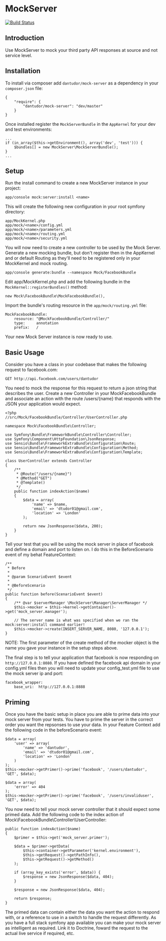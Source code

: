 MockServer
==========
[![Build Status](https://secure.travis-ci.org/dantudor/MockServer.png)](http://travis-ci.org/dantudor/MockServer)

Introduction
---

Use MockServer to mock your third party API responses at source and not service level.

Installation
---

To install via composer add ``dantudor/mock-server`` as a dependency in your ``composer.json`` file:

    {
        "require": {
            "dantudor/mock-server": "dev/master"
        }
    }

Once installed register the ``MockServerBundle`` in the ``AppKernel`` for your dev and test environments:

    ...
    if (in_array($this->getEnvironment(), array('dev', 'test'))) {
        $bundles[] = new MockServer\MockServerBundle();
    }
    ...


Setup
---

Run the install command to create a new MockServer instance in your project:
    
    app/console mock:server:install <name>

This will create the following new configuration in your root symfony directory:

    app/MockKernel.php
    app/mock/<name>/config.yml
    app/mock/<name>/parameters.yml
    app/mock/<name>/routing.yml
    app/mock/<name>/security.yml
    
You will now need to create a new controller to be used by the Mock Server. Generate a new mocking bundle, but don't register then in the AppKernel and or default Routing as they'll need to be registered only in your MockKernel and mock routing.

    app/console generate:bundle --namespace Mock/FacebookBundle

Edit app/MockKernel.php and add the following bundle in the ``MockKernel::registerBundles()`` method:
 
    new Mock\FacebookBundle\MockFacebookBundle(),

Import the bundle's routing resource in the ``app/mock/routing.yml`` file:

    MockFacebookBundle:
        resource: "@MockFacebookBundle/Controller/"
        type:     annotation
        prefix:   /


Your new Mock Server instance is now ready to use.


Basic Usage
---
Consider you have a class in your codebase that makes the following request to facebook.com:

    GET http://api.facebook.com/users/dantudor   

You need to mock the response for this request to return a json string that describes the user.
Create a new Controller in your MockFacebookBundle and associate an action with the route /users/{name} that responds with the JSON your application would expect.
    
    <?php
    //src/Mock/FacebookBundle/Controller/UserController.php
    
    namespace Mock\FacebookBundle\Controller;

    use Symfony\Bundle\FrameworkBundle\Controller\Controller;
    use Symfony\Component\HttpFoundation\JsonResponse;
    use Sensio\Bundle\FrameworkExtraBundle\Configuration\Route;
    use Sensio\Bundle\FrameworkExtraBundle\Configuration\Method;
    use Sensio\Bundle\FrameworkExtraBundle\Configuration\Template;
    
    class UserController extends Controller
    {
        /**
         * @Route("/users/{name}")
         * @Method("GET")
         * @Template()
         */
        public function indexAction($name)
        {
            $data = array(
                'name' => $name,
                'email' => 'dtudor01@gmail.com',
                'location' => 'London'
            );
            
            return new JsonResponse($data, 200);
        }
    }

Tell your test that you will be using the mock server in place of facebook and define a domain and port to listen on.
I do this in the BeforeScenario event of my behat FeatureContext:

    /**
     * Before
     *
     * @param ScenarioEvent $event
     *
     * @BeforeScenario
     */
    public function before(ScenarioEvent $event)
    {
        /** @var $serverManager \MockServer\Manager\ServerManager */
        $this->mocker = $this->kernel->getContainer()->get('mock_server.manager');
        
        // The server name is what was specified when we ran the mock:server:install command earlier!
        $this->mocker->create(INSERT_SERVER_NAME, 8080, '127.0.0.1');
    }

NOTE: The first parameter of the create method of the mocker object is the name you gave your instance in the setup steps above.

The final step is to tell your application that facebook is now responding on ``http://127.0.0.1:8080``. If you have defined the facebook api domain in your config.yml files then you will need to update your config_test.yml file to use the mock server ip and port:

    facebook_wrapper:
        base_uri:  http://127.0.0.1:8888

Priming
---
Once you have the basic setup in place you are able to prime data into your mock server from your tests. 
You have to prime the server in the correct order you want the repsonses to use your data.
In your Feature Context add the following code in the beforeScenario event:

    $data = array(
        'user' => array(
            'name' => 'dantudor', 
            'email' => 'dtudor01@gmail.com', 
            'location' => 'London'
        )
    );
    $this->mocker->getPrimer()->prime('facebook', '/users/dantudor', 'GET', $data);

    $data = array(
        'error' => 404
    );
    $this->mocker->getPrimer()->prime('facebook', '/users/invaliduser', 'GET', $data);
    
You now need to tell your mock server controller that it should expect some primed data. Add the following code to the index action of Mock\FacebookBundle\Controller\UserController:

    public function indexAction($name)
    {
        $primer = $this->get('mock_server.primer');

        $data = $primer->getData(
            $this->container->getParameter('kernel.environment'),
            $this->getRequest()->getPathInfo(),
            $this->getRequest()->getMethod()
        );
        
        if (array_key_exists('error', $data)) {
            $response = new JsonResponse($data, 404);
        }
        
        $response = new JsonResponse($data, 404);
        
        return $response;
    }

The primed data can contain either the data you want the action to respond with, or a reference to use in a switch to handle the request differently.
As you have a full stack symfony app available you can make your mock server as intelligent as required. 
Link it to Doctrine, foward the request to the actual live service if required, etc.



